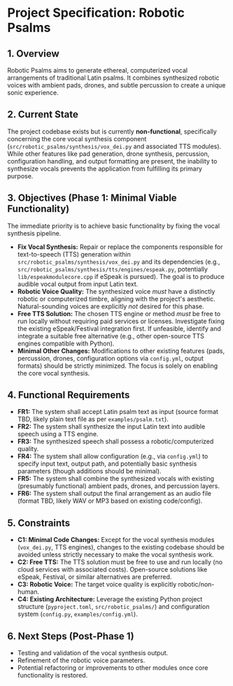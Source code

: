 # Project Specification: Robotic Psalms

## 1. Overview

Robotic Psalms aims to generate ethereal, computerized vocal arrangements of traditional Latin psalms. It combines synthesized robotic voices with ambient pads, drones, and subtle percussion to create a unique sonic experience.

## 2. Current State

The project codebase exists but is currently **non-functional**, specifically concerning the core vocal synthesis component (`src/robotic_psalms/synthesis/vox_dei.py` and associated TTS modules). While other features like pad generation, drone synthesis, percussion, configuration handling, and output formatting are present, the inability to synthesize vocals prevents the application from fulfilling its primary purpose.

## 3. Objectives (Phase 1: Minimal Viable Functionality)

The immediate priority is to achieve basic functionality by fixing the vocal synthesis pipeline.

*   **Fix Vocal Synthesis:** Repair or replace the components responsible for text-to-speech (TTS) generation within `src/robotic_psalms/synthesis/vox_dei.py` and its dependencies (e.g., `src/robotic_psalms/synthesis/tts/engines/espeak.py`, potentially `lib/espeakmodulecore.cpp` if eSpeak is pursued). The goal is to produce audible vocal output from input Latin text.
*   **Robotic Voice Quality:** The synthesized voice *must* have a distinctly robotic or computerized timbre, aligning with the project's aesthetic. Natural-sounding voices are explicitly *not* desired for this phase.
*   **Free TTS Solution:** The chosen TTS engine or method *must* be free to run locally without requiring paid services or licenses. Investigate fixing the existing eSpeak/Festival integration first. If unfeasible, identify and integrate a suitable free alternative (e.g., other open-source TTS engines compatible with Python).
*   **Minimal Other Changes:** Modifications to other existing features (pads, percussion, drones, configuration options via `config.yml`, output formats) should be strictly minimized. The focus is solely on enabling the core vocal synthesis.

## 4. Functional Requirements

*   **FR1:** The system shall accept Latin psalm text as input (source format TBD, likely plain text file as per `examples/psalm.txt`).
*   **FR2:** The system shall synthesize the input Latin text into audible speech using a TTS engine.
*   **FR3:** The synthesized speech shall possess a robotic/computerized quality.
*   **FR4:** The system shall allow configuration (e.g., via `config.yml`) to specify input text, output path, and potentially basic synthesis parameters (though additions should be minimal).
*   **FR5:** The system shall combine the synthesized vocals with existing (presumably functional) ambient pads, drones, and percussion layers.
*   **FR6:** The system shall output the final arrangement as an audio file (format TBD, likely WAV or MP3 based on existing code/config).

## 5. Constraints

*   **C1: Minimal Code Changes:** Except for the vocal synthesis modules (`vox_dei.py`, TTS engines), changes to the existing codebase should be avoided unless strictly necessary to make the vocal synthesis work.
*   **C2: Free TTS:** The TTS solution must be free to use and run locally (no cloud services with associated costs). Open-source solutions like eSpeak, Festival, or similar alternatives are preferred.
*   **C3: Robotic Voice:** The target voice quality is explicitly robotic/non-human.
*   **C4: Existing Architecture:** Leverage the existing Python project structure (`pyproject.toml`, `src/robotic_psalms/`) and configuration system (`config.py`, `examples/config.yml`).

## 6. Next Steps (Post-Phase 1)

*   Testing and validation of the vocal synthesis output.
*   Refinement of the robotic voice parameters.
*   Potential refactoring or improvements to other modules once core functionality is restored.